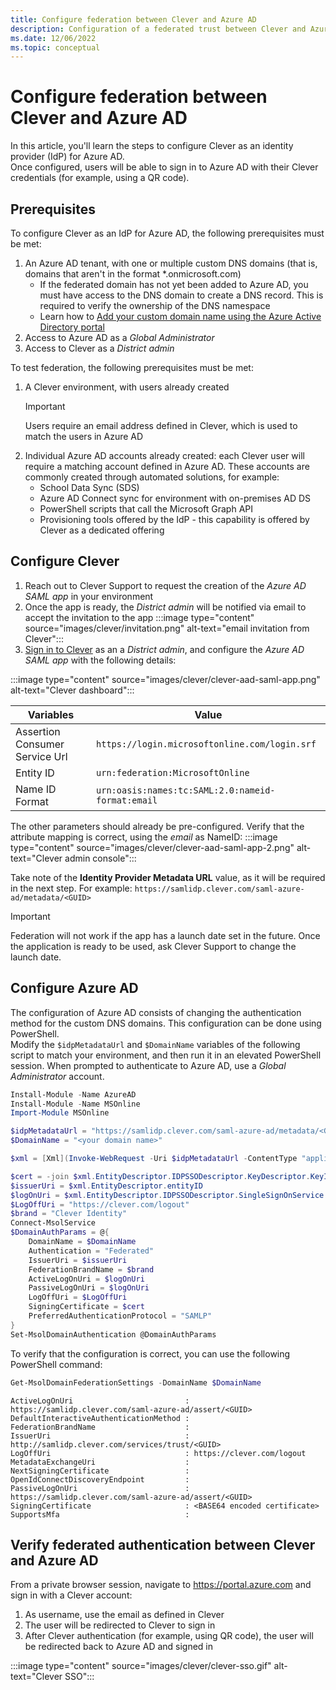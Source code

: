 ```yaml
---
title: Configure federation between Clever and Azure AD
description: Configuration of a federated trust between Clever and Azure AD, with Clever acting as an identity provider (IdP) for Azure AD.
ms.date: 12/06/2022
ms.topic: conceptual
---
```


# Configure federation between Clever and Azure AD

In this article, you'll learn the steps to configure Clever as an identity provider (IdP) for Azure AD.\
Once configured, users will be able to sign in to Azure AD with their Clever credentials (for example, using a QR code).

## Prerequisites

To configure Clever as an IdP for Azure AD, the following prerequisites must be met:

1. An Azure AD tenant, with one or multiple custom DNS domains (that is, domains that aren't in the format *.onmicrosoft.com)
    - If the federated domain has not yet been added to Azure AD, you must have access to the DNS domain to create a DNS record. This is required to verify the ownership of the DNS namespace
    - Learn how to [Add your custom domain name using the Azure Active Directory portal](/azure/active-directory/fundamentals/add-custom-domain)
1. Access to Azure AD as a *Global Administrator*
1. Access to Clever as a *District admin*

To test federation, the following prerequisites must be met:

1. A Clever environment, with users already created
    > [!IMPORTANT]
    > Users require an email address defined in Clever, which is used to match the users in Azure AD
1. Individual Azure AD accounts already created: each Clever user will require a matching account defined in Azure AD. These accounts are commonly created through automated solutions, for example:
    - School Data Sync (SDS)
    - Azure AD Connect sync for environment with on-premises AD DS
    - PowerShell scripts that call the Microsoft Graph API
    - Provisioning tools offered by the IdP - this capability is offered by Clever as a dedicated offering

## Configure Clever

1. Reach out to Clever Support to request the creation of the *Azure AD SAML app* in your environment
1. Once the app is ready, the *District admin* will be notified via email to accept the invitation to the app
:::image type="content" source="images/clever/invitation.png" alt-text="email invitation from Clever":::
1. [Sign in to Clever](https://schools.clever.com/applications/saml-azure-ad/settings) as an a *District admin*, and configure the *Azure AD SAML app* with the following details:

:::image type="content" source="images/clever/clever-aad-saml-app.png" alt-text="Clever dashboard":::

| Variables | Value |
|-|-|
|Assertion Consumer Service Url|`https://login.microsoftonline.com/login.srf`|
|Entity ID|`urn:federation:MicrosoftOnline`|
|Name ID Format|`urn:oasis:names:tc:SAML:2.0:nameid-format:email`|

The other parameters should already be pre-configured. Verify that the attribute mapping is correct, using the *email* as NameID:
:::image type="content" source="images/clever/clever-aad-saml-app-2.png" alt-text="Clever admin console":::
  
Take note of the **Identity Provider Metadata URL** value, as it will be required in the next step. For example: `https://samlidp.clever.com/saml-azure-ad/metadata/<GUID>`

> [!IMPORTANT]
> Federation will not work if the app has a launch date set in the future. Once the application is ready to be used, ask Clever Support to change the launch date.

## Configure Azure AD

The configuration of Azure AD consists of changing the authentication method for the custom DNS domains. This configuration can be done using PowerShell.\
Modify the `$idpMetadataUrl` and `$DomainName` variables of the following script to match your environment, and then run it in an elevated PowerShell session. When prompted to authenticate to Azure AD, use a *Global Administrator* account.

```powershell
Install-Module -Name AzureAD
Install-Module -Name MSOnline
Import-Module MSOnline

$idpMetadataUrl = "https://samlidp.clever.com/saml-azure-ad/metadata/<GUID>"
$DomainName = "<your domain name>"

$xml = [Xml](Invoke-WebRequest -Uri $idpMetadataUrl -ContentType "application/xml").content

$cert = -join $xml.EntityDescriptor.IDPSSODescriptor.KeyDescriptor.KeyInfo.X509Data.X509Certificate.Split()
$issuerUri = $xml.EntityDescriptor.entityID
$logOnUri = $xml.EntityDescriptor.IDPSSODescriptor.SingleSignOnService | ? { $_.Binding.Contains('Redirect') } | % { $_.Location }
$LogOffUri = "https://clever.com/logout"
$brand = "Clever Identity"
Connect-MsolService
$DomainAuthParams = @{
    DomainName = $DomainName
    Authentication = "Federated"
    IssuerUri = $issuerUri
    FederationBrandName = $brand
    ActiveLogOnUri = $logOnUri
    PassiveLogOnUri = $logOnUri
    LogOffUri = $LogOffUri
    SigningCertificate = $cert
    PreferredAuthenticationProtocol = "SAMLP"
}
Set-MsolDomainAuthentication @DomainAuthParams
```

To verify that the configuration is correct, you can use the following PowerShell command:

```powershell
Get-MsolDomainFederationSettings -DomainName $DomainName
```

```output
ActiveLogOnUri                         : https://samlidp.clever.com/saml-azure-ad/assert/<GUID>
DefaultInteractiveAuthenticationMethod : 
FederationBrandName                    : 
IssuerUri                              : http://samlidp.clever.com/services/trust/<GUID>
LogOffUri                              : https://clever.com/logout
MetadataExchangeUri                    : 
NextSigningCertificate                 : 
OpenIdConnectDiscoveryEndpoint         : 
PassiveLogOnUri                        : https://samlidp.clever.com/saml-azure-ad/assert/<GUID>
SigningCertificate                     : <BASE64 encoded certificate>
SupportsMfa                            : 
```

## Verify federated authentication between Clever and Azure AD

From a private browser session, navigate to https://portal.azure.com and sign in with a Clever account:

1. As username, use the email as defined in Clever
1. The user will be redirected to Clever to sign in
1. After Clever authentication (for example, using QR code), the user will be redirected back to Azure AD and signed in

:::image type="content" source="images/clever/clever-sso.gif" alt-text="Clever SSO":::
